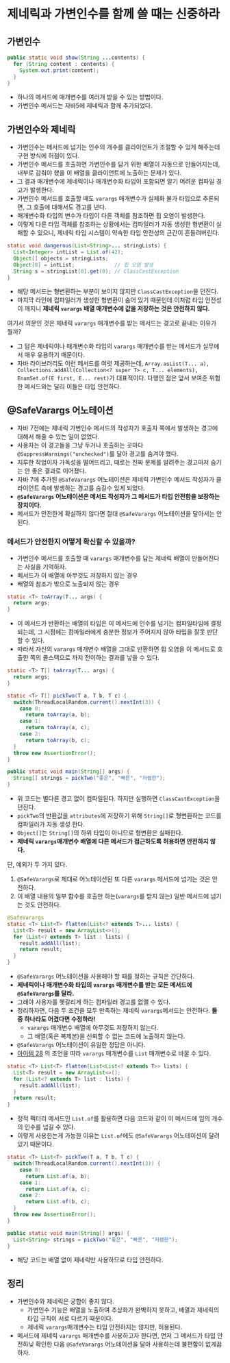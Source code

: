 # 제네릭과 가변인수를 함께 쓸 때는 신중하라

## 가변인수

```java
public static void show(String ...contents) {
  for (String content : contents) {
    System.out.print(content);
  }
}
```

* 하나의 메서드에 매개변수를 여러개 받을 수 있는 방법이다.
* 가변인수 메서드는 자바5에 제네릭과 함께 추가되었다.

## 가변인수와 제네릭

* 가변인수는 메서드에 넘기는 인수의 개수를 클라이언트가 조절할 수 있게 해주는데 구현 방식에 허점이 있다.
* 가변인수 메서드를 호출하면 가변인수를 담기 위한 배열이 자동으로 만들어지는데, 내부로 감춰야 했을 이 배열을 
  클라이언트에 노출하는 문제가 있다.
* 그 결과 매개변수에 제네릭이나 매개변수화 타입이 포함되면 알기 어려운 컴파일 경고가 발생한다.
* 가변인수 메서드를 호출할 때도 `varargs` 매개변수가 실체화 불가 타입으로 추론되면, 그 호출에 대해서도 경고를 낸다.
* 매개변수화 타입의 변수가 타입이 다른 객체를 참조하면 힙 오염이 발생한다.
* 이렇게 다른 타입 객체를 참조하는 상황에서는 컴파일러가 자동 생성한 형변환이 실패할 수 있으니, 제네릭 타입 시스템이 약속한 타입
  안전성의 근간이 흔들려버린다.

```java
static void dangerous(List<String>... stringLists) {
  List<Integer> intList = List.of(42);
  Object[] objects = stringLists;
  Object[0] = intList;             // 힙 오염 발생
  String s = stringList[0].get(0); // ClassCastException
}
```

* 해당 메서드는 형변환하는 부분이 보이지 않지만 `ClassCastException`을 던진다.
* 마지막 라인에 컴파일러가 생성한 형변환이 숨어 있기 때문인데 이처럼 타입 안전성이 깨지니 **제네릭 `varargs` 배열
  매개변수에 값을 저장하는 것은 안전하지 않다.**

여기서 의문인 것은 제네릭 `varargs` 매개변수를 받는 메서드는 경고로 끝내는 이유가 뭘까?

* 그 답은 제네릭이나 매개변수화 타입의 `varargs` 매개변수를 받는 메서드가 실무에서 매우 유용하기 때문이다.
* 자바 라이브러리도 이런 메서드를 여럿 제공하는데, `Array.asList(T... a), Collections.addAll(Collection<? super T> c,
  T... elements), EnumSet.of(E first, E... rest)`가 대표적이다. 다행인 점은 앞서 보여준 위험한 메서드와는 달리
  이들은 타입 안전하다.

## @SafeVarargs 어노테이션

* 자바 7전에는 제네릭 가변인수 메서드의 작성자가 호출자 쪽에서 발생하는 경고에 대해서 해줄 수 있는 일이 없었다.
* 사용자는 이 경고들을 그냥 두거나 호출하는 곳마다 `@SuppressWarnings("unchecked")`를 달아 경고를 숨겨야 했다.
* 지루한 작업이자 가독성을 떨어뜨리고, 때로는 진짜 문제를 알려주는 경고마저 숨기는 안 좋은 결과로 이어졌다.
* 자바 7에 추가된 `@SafeVarargs` 어노테이션은 제네릭 가변인수 메서드 작성자가 클라이언트 측에 발생하는 경고를 
  숨길수 있게 되었다.
* **`@SafeVarargs` 어노테이션은 메서드 작성자가 그 메서드가 타입 안전함을 보장하는 장치이다.**
* 메서드가 안전한게 확실하지 않다면 절대 `@SafeVarargs` 어노테이션을 달아서는 안된다.

### 메서드가 안전한지 어떻게 확신할 수 있을까?

* 가변인수 메서드를 호출할 때 `varargs` 매개변수를 담는 제네릭 배열이 만들어진다는 사실을 기억하자.
* 메서드가 이 배열에 아무것도 저장하지 않는 경우
* 배열의 참조가 밖으로 노출되지 않는 경우

```java
static <T> toArray(T... args) {
  return args;
}
```

* 이 메서드가 반환하는 배열의 타입은 이 메서드에 인수를 넘기는 컴파일타임에 결정되는데, 그 시점에는 컴파일러에게 충분한 정보가
  주어지지 않아 타입을 잘못 판단할 수 있다.
* 따라서 자신의 `varargs` 매개변수 배열을 그대로 반환하면 힙 오염을 이 메서드로 호출한 쪽의 콜스택으로 까지 전이하는 결과를 낳을 수 있다.

```java
static <T> T[] toArray(T... args) {
  return args;
}

static <T> T[] pickTwo(T a, T b, T c) {
  switch(ThreadLocalRandom.current().nextInt(3)) {
    case 0: 
      return toArray(a, b);
    case 1: 
      return toArray(a, c);
    case 2:
      return toArray(b, c);
  }
  throw new AssertionError();
}

public static void main(String[] args) {
  String[] strings = pickTwo("좋은", "빠른", "저렴한");
}
```

* 위 코드는 별다른 경고 없이 컴파일된다. 하지만 실행하면 `ClassCastException`을 던진다.
* `pickTwo`의 반환값을 `attributes`에 저장하기 위해 `String[]`로 형변환하는 코드를 컴파일러가 자동 생성
  한다.
* `Object[]`는 `String[]`의 하위 타입이 아니므로 형변환은 실패한다.
* **제네릭 `varargs`매개변수 배열에 다른 메서드가 접근하도록 허용하면 안전하지 않다.**

단, 예외가 두 가지 있다.

1. `@SafeVarargs`로 제대로 어노테이션된 또 다른 `varargs` 메서드에 넘기는 것은 안전하다.
2. 이 배열 내용의 일부 함수를 호출만 하는(`varargs`를 받지 않는) 일반 메서드에 넘기는 것도 안전하다.

```java
@SafeVarargs
static <T> List<T> flatten(List<? extends T>... lists) {
  List<T> result = new ArrayList<>();
  for (List<? extends T> list : lists) {
    result.addAll(list);
    return result;
  }
}
```

* `@SafeVarargs` 어노테이션을 사용해야 할 때를 정하는 규칙은 간단하다.
* **제네릭이나 매개변수화 타입의 `varargs` 매개변수를 받는 모든 메서드에 `@SafeVarargs`를 달라.**
* 그래야 사용자를 헷갈리게 하는 컴파일러 경고를 없앨 수 있다.
* 정리하자면, 다음 두 조건을 모두 만족하는 제네릭 `varargs`메서드는 안전하다. **둘 중 하나라도 어겼다면 수정하라!**
  * `varargs` 매개변수 배열에 아무것도 저장하지 않는다.
  * 그 배열(혹은 복제본)을 신뢰할 수 없는 코드에 노출하지 않는다.
* `@SafeVarargs` 어노테이션이 유일한 정답은 아니다.
* [아이템 28](https://github.com/parkhanbeen/study/blob/master/effective-java/5%EC%9E%A5/28.%EB%B0%B0%EC%97%B4%EB%B3%B4%EB%8B%A4%EB%8A%94%20%EB%A6%AC%EC%8A%A4%ED%8A%B8%EB%A5%BC%20%EC%82%AC%EC%9A%A9%ED%95%98%EB%9D%BC.md)
  의 조언을 따라 `varargs` 매개변수를 `List` 매개변수로 바꿀 수 있다.

```java
static <T> List<T> flatten(List<List<? extends T>> lists) {
  List<T> result = new ArrayList<>();
  for (List<? extends T> list : lists) {
    result.addAll(list);
  }
  return result;
}
```

* 정적 팩터리 메서드인 `List.of`를 활용하면 다음 코드와 같이 이 메서드에 임의 개수의 인수를 넘길 수 있다.
* 이렇게 사용한는게 가능한 이유는 `List.of`에도 `@SafeVarargs` 어노테이션이 달려 있기 때문이다.

```java
static <T> List<T> pickTwo(T a, T b, T c) {
  switch(ThreadLocalRandom.current().nextInt(3)) {
    case 0:
      return List.of(a, b);
    case 1:
      return List.of(a, c);
    case 2:
      return List.of(b, c);
  }
  throw new AssertionError();
}

public static void main(String[] args) {
  List<String> strings = pickTwo("좋은", "빠른", "저렴한");
}
```

* 해당 코드는 배열 없이 제네릭만 사용하므로 타입 안전하다.

## 정리

* 가변인수와 제네릭은 궁합이 좋지 않다.
  * 가변인수 기능은 배열을 노출하여 추상화가 완벽하지 못하고, 배열과 제네릭의 타입 규칙이 서로 다르기 때문이다.
  * 제네릭 `varargs`매개변수는 타입 안전하지는 않지만, 허용된다.
* 메서드에 제네릭 `varargs` 매개변수를 사용하고자 한다면, 먼저 그 메서드가 타입 안전하닞 확인한 다음 
  `@SafeVarargs` 어노테이션을 달아 사용하는데 불편함이 없게끔 하자.
